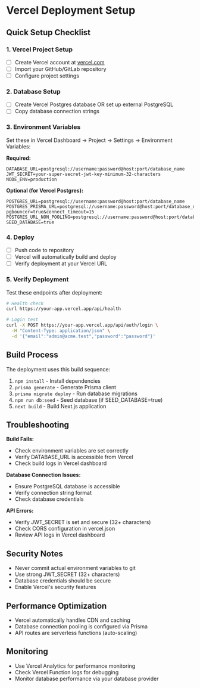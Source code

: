 # Vercel Deployment Setup

## Quick Setup Checklist

### 1. Vercel Project Setup
- [ ] Create Vercel account at [vercel.com](https://vercel.com)
- [ ] Import your GitHub/GitLab repository
- [ ] Configure project settings

### 2. Database Setup
- [ ] Create Vercel Postgres database OR set up external PostgreSQL
- [ ] Copy database connection strings

### 3. Environment Variables
Set these in Vercel Dashboard → Project → Settings → Environment Variables:

**Required:**
```
DATABASE_URL=postgresql://username:password@host:port/database_name
JWT_SECRET=your-super-secret-jwt-key-minimum-32-characters
NODE_ENV=production
```

**Optional (for Vercel Postgres):**
```
POSTGRES_URL=postgresql://username:password@host:port/database_name
POSTGRES_PRISMA_URL=postgresql://username:password@host:port/database_name?pgbouncer=true&connect_timeout=15
POSTGRES_URL_NON_POOLING=postgresql://username:password@host:port/database_name
SEED_DATABASE=true
```

### 4. Deploy
- [ ] Push code to repository
- [ ] Vercel will automatically build and deploy
- [ ] Verify deployment at your Vercel URL

### 5. Verify Deployment
Test these endpoints after deployment:

```bash
# Health check
curl https://your-app.vercel.app/api/health

# Login test
curl -X POST https://your-app.vercel.app/api/auth/login \
  -H "Content-Type: application/json" \
  -d '{"email":"admin@acme.test","password":"password"}'
```

## Build Process

The deployment uses this build sequence:
1. `npm install` - Install dependencies
2. `prisma generate` - Generate Prisma client
3. `prisma migrate deploy` - Run database migrations
4. `npm run db:seed` - Seed database (if SEED_DATABASE=true)
5. `next build` - Build Next.js application

## Troubleshooting

**Build Fails:**
- Check environment variables are set correctly
- Verify DATABASE_URL is accessible from Vercel
- Check build logs in Vercel dashboard

**Database Connection Issues:**
- Ensure PostgreSQL database is accessible
- Verify connection string format
- Check database credentials

**API Errors:**
- Verify JWT_SECRET is set and secure (32+ characters)
- Check CORS configuration in vercel.json
- Review API logs in Vercel dashboard

## Security Notes

- Never commit actual environment variables to git
- Use strong JWT_SECRET (32+ characters)
- Database credentials should be secure
- Enable Vercel's security features

## Performance Optimization

- Vercel automatically handles CDN and caching
- Database connection pooling is configured via Prisma
- API routes are serverless functions (auto-scaling)

## Monitoring

- Use Vercel Analytics for performance monitoring
- Check Vercel Function logs for debugging
- Monitor database performance via your database provider